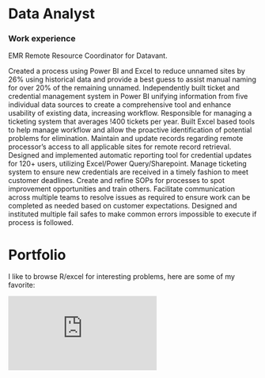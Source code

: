 # Data Analyst

### Work experience

EMR Remote Resource Coordinator for Datavant.

Created a process using Power BI and Excel to reduce unnamed sites by 26% using historical data and provide a best guess to assist manual naming for over 20% of the remaining unnamed.
Independently built ticket and credential management system in Power BI unifying information from five individual data sources to create a comprehensive tool and enhance usability of existing data, increasing workflow.
Responsible for managing a ticketing system that averages !400 tickets per year.
Built Excel based tools to help manage workflow and allow the proactive identification of potential problems for elimination.
Maintain and update records regarding remote processor’s access to all applicable sites for remote record retrieval.
Designed and implemented automatic reporting tool for credential updates for 120+ users, utilizing Excel/Power Query/Sharepoint.
Manage ticketing system to ensure new credentials are received in a timely fashion to meet customer deadlines.
Create and refine SOPs for processes to spot improvement opportunities and train others.
Facilitate communication across multiple teams to resolve issues as required to ensure work can be completed as needed based on customer expectations.
Designed and instituted multiple fail safes to make common errors impossible to execute if process is followed.



# Portfolio

I like to browse R/excel for interesting problems, here are some of my favorite:

![Request: User has a list of addresses with missing zipcodes and needs to validate them and get the zipcode.](https://github.com/Impcodeisok/excel/blob/main/README.md#:~:text=of%20Excel%20code-,Missing%20Zip%20Codes,-User%20has%20adress)




